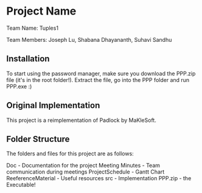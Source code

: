 # Project Name

Team Name: Tuples1

Team Members: Joseph Lu, Shabana Dhayananth, Suhavi Sandhu

## Installation

To start using the password manager, make sure you download the PPP.zip file (it's in the root folder!).
Extract the file, go into the PPP folder and run PPP.exe :)

## Original Implementation

This project is a reimplementation of Padlock by MaKleSoft.

## Folder Structure

The folders and files for this project are as follows:

Doc - Documentation for the project
Meeting Minutes - Team communication during meetings
ProjectSchedule - Gantt Chart
ReeferenceMaterial - Useful resources
src - Implementation
PPP.zip - the Executable!

